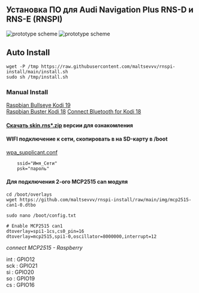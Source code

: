 ## Установка ПО для Audi Navigation Plus RNS-D и RNS-E (RNSPI)
![prototype scheme](https://github.com/maltsevvv/rnspi-install/blob/main/img/rnsd.png)
![prototype scheme](https://github.com/maltsevvv/rnspi-install/blob/main/img/rnse.png)



## Auto Install
```
wget -P /tmp https://raw.githubusercontent.com/maltsevvv/rnspi-install/main/install.sh
sudo sh /tmp/install.sh
```

### Manual Install
[Raspbian Bullseye Kodi 19](https://github.com/maltsevvv/rnspi-install/blob/main/manual%20install%20for%20Raspbian%20Bullseye.md#manual-install-if-you-using-raspbian-bullseye-kodi-19)  
[Raspbian Buster Kodi 18](https://github.com/maltsevvv/rnspi-install/blob/main/manual%20install%20for%20Raspbian%20Buster.md#manual-install-if-you-using-raspbian-buster-kodi-18)
[Connect Bluetooth for Kodi 18](https://github.com/maltsevvv/rnspi-install/blob/main/manual%20install%20for%20Raspbian%20Buster.md#usb-bluetoothe-%D0%BC%D0%BE%D0%B4%D1%83%D0%BB%D1%8C)
  
 #### [Скачать skin.rns*.zip](https://github.com/maltsevvv/rnspi-install/tree/901cde9e8235d21487f509bb3487f4a7ec8c67cb/share) версии для ознакомления
 
#### WIFI подключение к сети, скопировать в на SD-карту в /boot 
[wpa_supplicant.conf](https://github.com/maltsevvv/rnspi-install/blob/035eabf01159378c28eaf0b3793232733d6ed31e/share/wpa_supplicant.conf)   

        ssid="Имя_Сети"
        psk="пароль"
        
  
  
  

#### Для подключения 2-ого MCP2515 can модуля
```
cd /boot/overlays
wget https://github.com/maltsevvv/rnspi-install/raw/main/img/mcp2515-can1-0.dtbo
```
```
sudo nano /boot/config.txt
```
```
# Enable MCP2515 can1
dtoverlay=spi1-1cs,cs0_pin=16	
dtoverlay=mcp2515,spi1-0,oscillator=8000000,interrupt=12	
```
*connect MCP2515 - Raspberry*

int : GPIO12  
sck : GPIO21  
si  : GPIO20  
so  : GPIO19  
cs  : GPIO16
